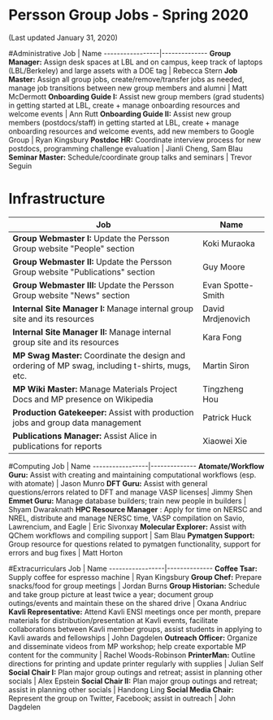 # Persson Group Jobs - Spring 2020
(Last updated January 31, 2020)

#Administrative
Job | Name
-----------------|--------------
**Group Manager:** Assign desk spaces at LBL and on campus, keep track of laptops (LBL/Berkeley) and large assets with a DOE tag | Rebecca Stern
**Job Master:** Assign all group jobs, create/remove/transfer jobs as needed, manage job transitions between new group members and alumni | Matt McDermott
**Onboarding Guide I:** Assist new group members (grad students) in getting started at LBL, create + manage onboarding resources and welcome events | Ann Rutt
**Onboarding Guide II:** Assist new group members (postdocs/staff) in getting started at LBL, create + manage onboarding resources and welcome events, add new members to Google Group | Ryan Kingsbury
**Postdoc HR:** Coordinate interview process for new postdocs, programming challenge evaluation | Jianli Cheng, Sam Blau
**Seminar Master:** Schedule/coordinate group talks and seminars | Trevor Seguin

# Infrastructure
Job | Name
-----------------|--------------
**Group Webmaster I:** Update the Persson Group website "People" section | Koki Muraoka
**Group Webmaster II:** Update the Persson Group website "Publications" section | Guy Moore
**Group Webmaster III:** Update the Persson Group website "News" section | Evan Spotte-Smith
**Internal Site Manager I:** Manage internal group site and its resources| David Mrdjenovich
**Internal Site Manager II:** Manage internal group site and its resources | Kara Fong
**MP Swag Master:** Coordinate the design and ordering of MP swag, including t-shirts, mugs, etc. | Martin Siron
**MP Wiki Master:** Manage Materials Project Docs and MP presence on Wikipedia | Tingzheng Hou
**Production Gatekeeper:** Assist with production jobs and group data management | Patrick Huck
**Publications Manager:** Assist Alice in publications for reports | Xiaowei Xie

#Computing
Job | Name
-----------------|--------------
**Atomate/Workflow Guru:** Assist with creating and maintaining computational workflows (esp. with atomate) | Jason Munro
**DFT Guru:** Assist with general questions/errors related to DFT and manage VASP licenses| Jimmy Shen
**Emmet Guru:** Manage database builders; train new people in builders | Shyam Dwaraknath
**HPC Resource Manager** : Apply for time on NERSC and NREL, distribute and manage NERSC time, VASP compilation on Savio, Lawrencium, and Eagle | Eric Sivonxay
**Molecular Explorer:** Assist with QChem workflows and compiling support | Sam Blau
**Pymatgen Support:** Group resource for questions related to pymatgen functionality, support for errors and bug fixes | Matt Horton

#Extracurriculars
Job | Name
-----------------|--------------
**Coffee Tsar:** Supply coffee for espresso machine | Ryan Kingsbury
**Group Chef:** Prepare snacks/food for group meetings | Jordan Burns
**Group Historian:** Schedule and take group picture at least twice a year; document group outings/events and maintain these on the shared drive | Oxana Andriuc
**Kavli Representative:** Attend Kavli ENSI meetings once per month, prepare materials for distribution/presentation at Kavli events, facilitate collaborations between Kavli member groups, assist students in applying to Kavli awards and fellowships | John Dagdelen
**Outreach Officer:** Organize and disseminate videos from MP workshop; help create exportable MP content for the community | Rachel Woods-Robinson
**PrinterMan:** Outline directions for printing and update printer regularly with supplies | Julian Self
**Social Chair I:** Plan major group outings and retreat; assist in planning other socials | Alex Epstein
**Social Chair II:** Plan major group outings and retreat; assist in planning other socials | Handong Ling
**Social Media Chair:** Represent the group on Twitter, Facebook; assist in outreach | John Dagdelen

